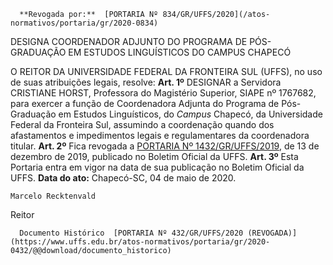       **Revogada por:**  [PORTARIA Nº 834/GR/UFFS/2020](/atos-normativos/portaria/gr/2020-0834) 

   DESIGNA COORDENADOR ADJUNTO DO PROGRAMA DE PÓS-GRADUAÇÃO EM ESTUDOS LINGUÍSTICOS DO CAMPUS CHAPECÓ  

 O REITOR DA UNIVERSIDADE FEDERAL DA FRONTEIRA SUL (UFFS), no uso de suas atribuições legais, resolve:   **Art. 1º**  DESIGNAR a Servidora CRISTIANE HORST, Professora do Magistério Superior, SIAPE nº 1767682, para exercer a função de Coordenadora Adjunta do Programa de Pós-Graduação em Estudos Linguísticos, do *Campus*  Chapecó, da Universidade Federal da Fronteira Sul, assumindo a coordenação quando dos afastamentos e impedimentos legais e regulamentares da coordenadora titular.   **Art. 2º**  Fica revogada a [PORTARIA Nº 1432/GR/UFFS/2019](https://www.uffs.edu.br/atos-normativos/portaria/gr/2019-1432), de 13 de dezembro de 2019, publicado no Boletim Oficial da UFFS.   **Art. 3º**  Esta Portaria entra em vigor na data de sua publicação no Boletim Oficial da UFFS.        **Data do ato:** Chapecó-SC, 04 de maio de 2020.   
 

    Marcelo Recktenvald   
 Reitor 

      Documento Histórico  [PORTARIA Nº 432/GR/UFFS/2020 (REVOGADA)](https://www.uffs.edu.br/atos-normativos/portaria/gr/2020-0432/@@download/documento_historico)     
      